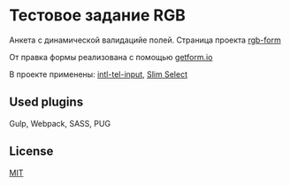 # Тестовое задание RGB

Анкета с динамической валидацийе полей. Страница проекта [rgb-form]( https://dtrust.github.io/rgb-form-test/) 
  
От правка формы реализована с помощью [getform.io](https://getform.io/)

В проекте применены: [intl-tel-input](https://github.com/jackocnr/intl-tel-input), [Slim Select](https://slimselectjs.com/)

## Used plugins

Gulp, Webpack, SASS, PUG

## License
[MIT](https://choosealicense.com/licenses/mit/)


